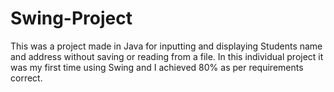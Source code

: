 # Swing-Project
This was a project made in Java for inputting and displaying Students name and address without saving or reading from a file.
In this individual project it was my first time using Swing and I achieved 80% as per requirements correct.
